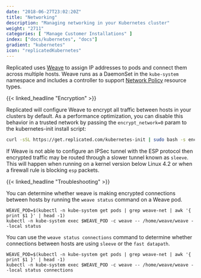 ```yaml
---
date: "2018-06-27T23:02:20Z"
title: "Networking"
description: "Managing networking in your Kubernetes cluster"
weight: "2711"
categories: [ "Manage Customer Installations" ]
index: ["docs/kubernetes", "docs"]
gradient: "kubernetes"
icon: "replicatedKubernetes"
---
```


Replicated uses [Weave](https://www.weave.works/docs/net/latest/kubernetes/kube-addon/) to assign IP addresses to pods and connect them across multiple hosts.
Weave runs as a DaemonSet in the `kube-system` namespace and includes a controller to support [Network Policy](https://kubernetes.io/docs/concepts/services-networking/network-policies/) resource types.

{{< linked_headline "Encryption" >}}

Replicated will configure Weave to encrypt all traffic between hosts in your clusters by default.
As a performance optimization, you can disable this behavior in a trusted network by passing the `encrypt_network=0` param to the kubernetes-init install script:
```bash
curl -sSL https://get.replicated.com/kubernetes-init | sudo bash -s encrypt-network=0
```

If Weave is not able to configure an IPSec tunnel with the ESP protocol then encrypted traffic may be routed through a slower tunnel known as `sleeve`.
This will happen when running on a kernel version below Linux 4.2 or when a firewall rule is blocking `esp` packets.

{{< linked_headline "Troubleshooting" >}}

You can determine whether weave is making encrypted connections between hosts by running the `weave status` command on a Weave pod.

```shell
WEAVE_POD=$(kubectl -n kube-system get pods | grep weave-net | awk '{ print $1 }' | head -1)
kubectl -n kube-system exec $WEAVE_POD -c weave -- /home/weave/weave --local status
```

You can use the `weave status connections` command to determine whether connections between hosts are using `sleeve` or the `fast datapath`.
```shell
WEAVE_POD=$(kubectl -n kube-system get pods | grep weave-net | awk '{ print $1 }' | head -1)
kubectl -n kube-system exec $WEAVE_POD -c weave -- /home/weave/weave --local status connections
```
